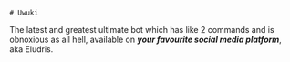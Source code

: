                                                                            # Uwuki
                                                                                  
   The latest and greatest ultimate bot which has like 2 commands and is obnoxious
as all hell, available on ***your favourite social media platform***, aka Eludris.